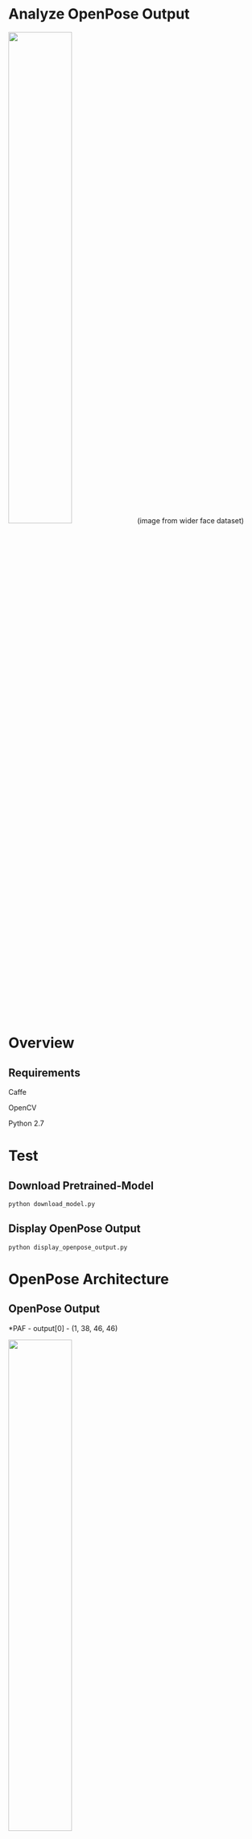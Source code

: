 # Analyze OpenPose Output

<img src="https://github.com/abars/OpenPoseAnalyzer/images/dress.png" width="50%" height="50%">
(image from wider face dataset)

# Overview

## Requirements

Caffe

OpenCV

Python 2.7

# Test

## Download Pretrained-Model

`python download_model.py`

## Display OpenPose Output

`python display_openpose_output.py`

# OpenPose Architecture

## OpenPose Output

*PAF - output[0] - (1, 38, 46, 46)

<img src="https://github.com/abars/OpenPoseAnalyzer/images/paf.png" width="50%" height="50%">

*CONFIDENCE - output[1] - (1, 19, 46, 46)

<img src="https://github.com/abars/OpenPoseAnalyzer/images/confidence.png" width="50%" height="50%">

## COCO KeyPoint

<img src="https://github.com/abars/OpenPoseAnalyzer/images/keypoint.png" width="50%" height="50%">

* Nose – 0
* Neck – 1
* Right Shoulder – 2
* Right Elbow – 3
* Right Wrist – 4
* Left Shoulder – 5
* Left Elbow – 6
* Left Wrist – 7
* Right Hip – 8
* Right Knee – 9
* Right Ankle – 10
* Left Hip – 11
* Left Knee – 12
* LAnkle – 13
* Right Eye – 14
* Left Eye – 15
* Right Ear – 16
* Left Ear – 17
* Background – 18

# Related Work

<https://www.learnopencv.com/deep-learning-based-human-pose-estimation-using-opencv-cpp-python/>
